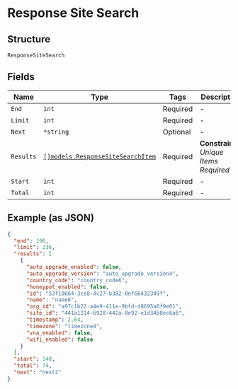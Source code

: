 
# Response Site Search

## Structure

`ResponseSiteSearch`

## Fields

| Name | Type | Tags | Description |
|  --- | --- | --- | --- |
| `End` | `int` | Required | - |
| `Limit` | `int` | Required | - |
| `Next` | `*string` | Optional | - |
| `Results` | [`[]models.ResponseSiteSearchItem`](../../doc/models/response-site-search-item.md) | Required | **Constraints**: *Unique Items Required* |
| `Start` | `int` | Required | - |
| `Total` | `int` | Required | - |

## Example (as JSON)

```json
{
  "end": 190,
  "limit": 236,
  "results": [
    {
      "auto_upgrade_enabled": false,
      "auto_upgrade_version": "auto_upgrade_version4",
      "country_code": "country_code6",
      "honeypot_enabled": false,
      "id": "53f10664-3ce8-4c27-b382-0ef66432349f",
      "name": "name6",
      "org_id": "a97c1b22-a4e9-411e-9bfd-d8695a0f9e61",
      "site_id": "441a1214-6928-442a-8e92-e1d34b8ec6a6",
      "timestamp": 2.64,
      "timezone": "timezone4",
      "vna_enabled": false,
      "wifi_enabled": false
    }
  ],
  "start": 148,
  "total": 74,
  "next": "next2"
}
```

